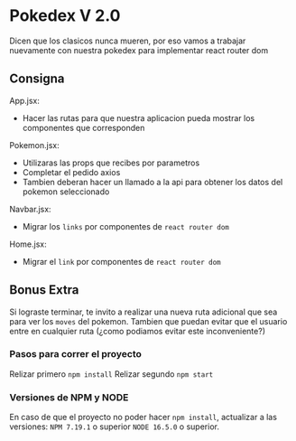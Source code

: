 # Pokedex V 2.0

Dicen que los clasicos nunca mueren, por eso vamos a trabajar nuevamente con nuestra pokedex para implementar react router dom

## Consigna
App.jsx:
- Hacer las rutas para que nuestra aplicacion pueda mostrar los componentes que corresponden

Pokemon.jsx:
- Utilizaras las props que recibes por parametros
- Completar el pedido axios
- Tambien deberan hacer un llamado a la api para obtener los datos del pokemon seleccionado

Navbar.jsx:
- Migrar los `links` por componentes de `react router dom`

Home.jsx:
- Migrar el `link` por componentes de `react router dom`


## Bonus Extra
Si lograste terminar, te invito a realizar una nueva ruta adicional que sea para ver los `moves` del pokemon.
Tambien que puedan evitar que el usuario entre en cualquier ruta (¿como podiamos evitar este inconveniente?)


### Pasos para correr el proyecto

Relizar primero `npm install`
Relizar segundo `npm start`

### Versiones de NPM y NODE
En caso de que el proyecto no poder hacer `npm install`, actualizar a las versiones:
`NPM 7.19.1` o superior
`NODE 16.5.0` o superior.

